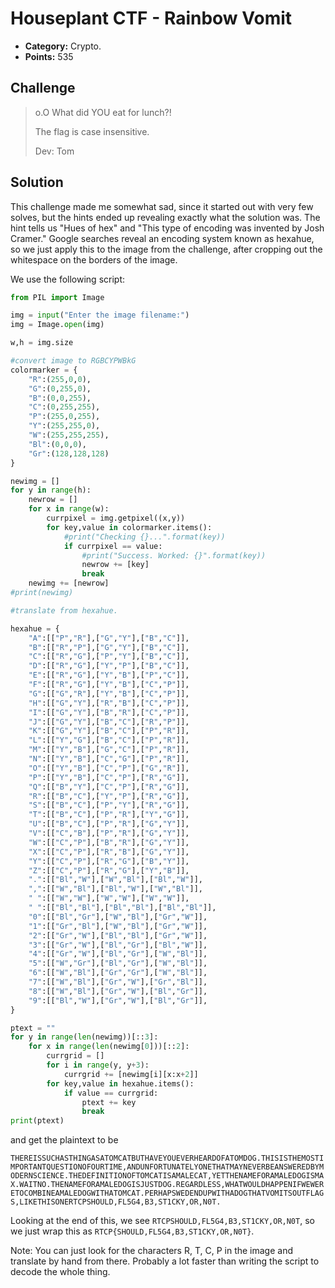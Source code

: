 # Houseplant CTF - Rainbow Vomit
* **Category:** Crypto.
* **Points:** 535

## Challenge

>o.O What did YOU eat for lunch?!
>
>The flag is case insensitive.
>
>Dev: Tom

## Solution

This challenge made me somewhat sad, since it started out with very few solves, but the hints ended up revealing exactly what the solution was. The hint tells us "Hues of hex" and "This type of encoding was invented by Josh Cramer." Google searches reveal an encoding system known as hexahue, so we just apply this to the image from the challenge, after cropping out the whitespace on the borders of the image. 

We use the following script:

```python
from PIL import Image

img = input("Enter the image filename:")
img = Image.open(img)

w,h = img.size

#convert image to RGBCYPWBkG
colormarker = {
	"R":(255,0,0),
	"G":(0,255,0),
	"B":(0,0,255),
	"C":(0,255,255),
	"P":(255,0,255),
	"Y":(255,255,0),
	"W":(255,255,255),
	"Bl":(0,0,0),
	"Gr":(128,128,128)
}

newimg = []
for y in range(h):
	newrow = []
	for x in range(w):
		currpixel = img.getpixel((x,y))
		for key,value in colormarker.items():
			#print("Checking {}...".format(key))
			if currpixel == value:
				#print("Success. Worked: {}".format(key))
				newrow += [key]
				break
	newimg += [newrow]
#print(newimg)

#translate from hexahue.

hexahue = {
	"A":[["P","R"],["G","Y"],["B","C"]],
	"B":[["R","P"],["G","Y"],["B","C"]],
	"C":[["R","G"],["P","Y"],["B","C"]],
	"D":[["R","G"],["Y","P"],["B","C"]],
	"E":[["R","G"],["Y","B"],["P","C"]],
	"F":[["R","G"],["Y","B"],["C","P"]],
	"G":[["G","R"],["Y","B"],["C","P"]],
	"H":[["G","Y"],["R","B"],["C","P"]],
	"I":[["G","Y"],["B","R"],["C","P"]],
	"J":[["G","Y"],["B","C"],["R","P"]],
	"K":[["G","Y"],["B","C"],["P","R"]],
	"L":[["Y","G"],["B","C"],["P","R"]],
	"M":[["Y","B"],["G","C"],["P","R"]],
	"N":[["Y","B"],["C","G"],["P","R"]],
	"O":[["Y","B"],["C","P"],["G","R"]],
	"P":[["Y","B"],["C","P"],["R","G"]],
	"Q":[["B","Y"],["C","P"],["R","G"]],
	"R":[["B","C"],["Y","P"],["R","G"]],
	"S":[["B","C"],["P","Y"],["R","G"]],
	"T":[["B","C"],["P","R"],["Y","G"]],
	"U":[["B","C"],["P","R"],["G","Y"]],
	"V":[["C","B"],["P","R"],["G","Y"]],
	"W":[["C","P"],["B","R"],["G","Y"]],
	"X":[["C","P"],["R","B"],["G","Y"]],
	"Y":[["C","P"],["R","G"],["B","Y"]],
	"Z":[["C","P"],["R","G"],["Y","B"]],
	".":[["Bl","W"],["W","Bl"],["Bl","W"]],
	",":[["W","Bl"],["Bl","W"],["W","Bl"]],
	" ":[["W","W"],["W","W"],["W","W"]],
	" ":[["Bl","Bl"],["Bl","Bl"],["Bl","Bl"]],
	"0":[["Bl","Gr"],["W","Bl"],["Gr","W"]],
	"1":[["Gr","Bl"],["W","Bl"],["Gr","W"]],
	"2":[["Gr","W"],["Bl","Bl"],["Gr","W"]],
	"3":[["Gr","W"],["Bl","Gr"],["Bl","W"]],
	"4":[["Gr","W"],["Bl","Gr"],["W","Bl"]],
	"5":[["W","Gr"],["Bl","Gr"],["W","Bl"]],
	"6":[["W","Bl"],["Gr","Gr"],["W","Bl"]],
	"7":[["W","Bl"],["Gr","W"],["Gr","Bl"]],
	"8":[["W","Bl"],["Gr","W"],["Bl","Gr"]],
	"9":[["Bl","W"],["Gr","W"],["Bl","Gr"]],
}

ptext = ""
for y in range(len(newimg))[::3]:
	for x in range(len(newimg[0]))[::2]:
		currgrid = []
		for i in range(y, y+3):
			currgrid += [newimg[i][x:x+2]]
		for key,value in hexahue.items():
			if value == currgrid:
				ptext += key
				break
print(ptext)
```
and get the plaintext to be

```THEREISSUCHASTHINGASATOMCATBUTHAVEYOUEVERHEARDOFATOMDOG.THISISTHEMOSTIMPORTANTQUESTIONOFOURTIME,ANDUNFORTUNATELYONETHATMAYNEVERBEANSWEREDBYMODERNSCIENCE.THEDEFINITIONOFTOMCATISAMALECAT,YETTHENAMEFORAMALEDOGISMAX.WAITNO.THENAMEFORAMALEDOGISJUSTDOG.REGARDLESS,WHATWOULDHAPPENIFWEWERETOCOMBINEAMALEDOGWITHATOMCAT.PERHAPSWEDENDUPWITHADOGTHATVOMITSOUTFLAGS,LIKETHISONERTCPSHOULD,FL5G4,B3,ST1CKY,OR,N0T.```

Looking at the end of this, we see ```RTCPSHOULD,FL5G4,B3,ST1CKY,OR,N0T```, so we just wrap this as ```RTCP{SHOULD,FL5G4,B3,ST1CKY,OR,N0T}```.

Note: You can just look for the characters R, T, C, P in the image and translate by hand from there. Probably a lot faster than writing the script to decode the whole thing.
